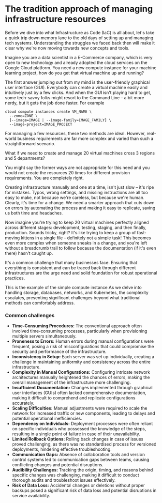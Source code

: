# The tradition approach of managing infrastructure resources

Before we dive into what Infrastructure as Code (IaC) is all about, let's take a quick trip down memory lane to the old days of setting up and managing tech systems. Understanding the struggles we faced back then will make it clear why we're now moving towards new concepts and tools.

Imagine you are a data scientist in a E-Commerce company, which is very open to new technology and already adopted the cloud services on the Google Cloud platform. You need a new compute instance for your machine learning project, how do you get that virtual machine up and running?

The first answer jumping out from my mind is the user-friendly graphical user interface (GUI). Everybody can create a virtual machine easily and intuitively just by a few clicks. And when the GUI isn't playing hard to get, some tech-savvy folks might resort to the Command Line – a bit more nerdy, but it gets the job done faster. For example

```
cloud compute instances create VM_NAME \
  --zone=ZONE \
  [--image=IMAGE | --image-family=IMAGE_FAMILY] \
  --image-project=IMAGE_PROJECT 
```

For managing a few resources, these two methods are ideal. However, real-world business requirements are far more complex and varied than such a straightforward scenario.

What if we need to create and manage 20 virtual machines cross 3 regions and 5 departments?

You might say the former ways are not appropriate for this need and you would not create the resources 20 times for different provision requirements. You are completely right.&#x20;

Creating infrastructure manually and one at a time, isn't just slow – it's ripe for mistakes. Typos, wrong settings, and missing instructions are all too easy to make, not because we're careless, but because we're human. Clearly, it's time for a change. We need a smarter approach that cuts down on errors by automating the process and making it easy to replicate, saving us both time and headaches.

Now imagine you're trying to keep 20 virtual machines perfectly aligned across different stages: development, testing, staging, and then finally, production. Sounds tricky, right? It's like trying to keep a group of fast-moving kittens in a single file - definitely not a simple task! This becomes even more complex when someone sneaks in a change, and you're left without a breadcrumb trail to follow because the documentation (if it's even there) hasn't caught up.

It's a common challenge that many businesses face. Ensuring that everything is consistent and can be traced back through different infrastructures are the urge need and solid foundation for robust operational practices.&#x20;

This is the example of the simple compute instance.As we delve into handling storage, databases, networks, and Kubernetes, the complexity escalates, presenting significant challenges beyond what traditional methods can comfortably address.

### Common challenges

* **Time-Consuming Procedures:** The conventional approach often involved time-consuming processes, particularly when provisioning multiple servers simultaneously.
* **Proneness to Errors:** Human errors during manual configurations were frequent, posing a risk of misconfigurations that could compromise the security and performance of the infrastructure.
* **Inconsistency in Setup:** Each server was set up individually, creating a challenge in maintaining uniformity and consistency across the entire infrastructure.
* **Complexity in Manual Configurations:** Configuring intricate network architectures manually heightened the chances of errors, making the overall management of the infrastructure more challenging.
* **Insufficient Documentation:** Changes implemented through graphical user interfaces (GUIs) often lacked comprehensive documentation, making it difficult to comprehend and replicate configurations accurately.
* **Scaling Difficulties:** Manual adjustments were required to scale the network for increased traffic or new components, leading to delays and potential operational inefficiencies.
* **Dependency on Individuals:** Deployment processes were often reliant on specific individuals who possessed the knowledge of the steps, resulting in a single point of failure in case of their unavailability.
* **Limited Rollback Options:** Rolling back changes in case of issues proved challenging, as there was no standardised process for versioned deployments, hindering effective troubleshooting.
* **Communication Gaps:** Absence of collaboration tools and version control systems led to communication gaps between teams, causing conflicting changes and potential disruptions.
* **Audibility Challenges:** Tracking the origin, timing, and reasons behind specific changes was challenging, making it difficult to conduct thorough audits and troubleshoot issues effectively.
* **Risk of Data Loss:** Accidental changes or deletions without proper backups posed a significant risk of data loss and potential disruptions in service availability.
